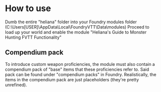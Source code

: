 # How to use

Dumb the entire "heliana" folder into your Foundry modules folder (C:\Users\[USER]\AppData\Local\FoundryVTT\Data\modules)
Proceed to load up your world and enable the module "Heliana's Guide to Monster Hunting FVTT Functionality"

## Compendium pack
To introduce custom weapon proficiencies, the module must also contain a compendium pack of "base" items that these proficiencies refer to. Said pack can be found under "compendium packs" in Foundry. Realistically, the items in the compendium pack are just placeholders (they're pretty unrefined).
